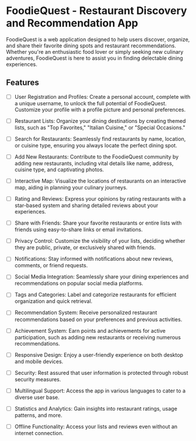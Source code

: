 # FoodieQuest - Restaurant Discovery and Recommendation App
FoodieQuest is a web application designed to help users discover, organize, and share their favorite dining spots and restaurant recommendations. Whether you're an enthusiastic food lover or simply seeking new culinary adventures, FoodieQuest is here to assist you in finding delectable dining experiences.

## Features

- [ ] User Registration and Profiles: Create a personal account, complete with a unique username, to unlock the full potential of FoodieQuest. Customize your profile with a profile picture and personal preferences.

- [ ] Restaurant Lists: Organize your dining destinations by creating themed lists, such as "Top Favorites," "Italian Cuisine," or "Special Occasions."

- [ ] Search for Restaurants: Seamlessly find restaurants by name, location, or cuisine type, ensuring you always locate the perfect dining spot.

- [ ] Add New Restaurants: Contribute to the FoodieQuest community by adding new restaurants, including vital details like name, address, cuisine type, and captivating photos.

- [ ] Interactive Map: Visualize the locations of restaurants on an interactive map, aiding in planning your culinary journeys.

- [ ] Rating and Reviews: Express your opinions by rating restaurants with a star-based system and sharing detailed reviews about your experiences.

- [ ] Share with Friends: Share your favorite restaurants or entire lists with friends using easy-to-share links or email invitations.

- [ ] Privacy Control: Customize the visibility of your lists, deciding whether they are public, private, or exclusively shared with friends.

- [ ] Notifications: Stay informed with notifications about new reviews, comments, or friend requests.

- [ ] Social Media Integration: Seamlessly share your dining experiences and recommendations on popular social media platforms.

- [ ] Tags and Categories: Label and categorize restaurants for efficient organization and quick retrieval.

- [ ] Recommendation System: Receive personalized restaurant recommendations based on your preferences and previous activities.

- [ ] Achievement System: Earn points and achievements for active participation, such as adding new restaurants or receiving numerous recommendations.

- [ ] Responsive Design: Enjoy a user-friendly experience on both desktop and mobile devices.

- [ ] Security: Rest assured that user information is protected through robust security measures.

- [ ] Multilingual Support: Access the app in various languages to cater to a diverse user base.

- [ ] Statistics and Analytics: Gain insights into restaurant ratings, usage patterns, and more.

- [ ] Offline Functionality: Access your lists and reviews even without an internet connection.